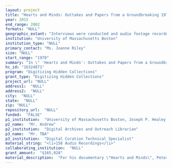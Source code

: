 ```yaml
--- 
layout: project 
title: "Hearts and Minds: Outtakes and Papers from a Groundbreaking 1970s Documentary Film"
year: 2015
end_range: 2002
formats: "NULL"
geographic_extant: "Interviews were conducted and audio footage recorded in various places in Vietnam (specific locations to be determined during the course of the project), in Paris, France, and in various places across the United States, including New England, the Mid-Western region and the West, including at various National Parks."
institution: "University of Massachusetts Boston"
institution_type: "NULL"
primary_contact: "Ms. Joanne Riley"
size: "NULL"
start_range: "1970"
summary: "In \" 'Hearts and Minds': Outtakes and Papers from a Groundbreaking 1970s Documentary Film\"  we propose to make available unique, inaccessible audio footage and documents related to the 1974 Academy Award-winning documentary \"Hearts and Minds\" directed by Peter Davis and produced by Davis and Bert Schneider. Central to the film's profound effect on attitudes towards the Vietnam War were interviews Davis conducted with dozens of people from many professions, backgrounds and opinions, but only 1% of those recorded interviews are currently accessible, through the original film and a recent special edition re-issue. The documents in two related manuscript collections will be digitized as well, adding annotated interview transcripts, correspondence, legal documents and more to a rich set of materials publicly accessible to all seeking to understand this watershed moment in American history as well as the art, craft and science of creating, producing, and distributing a documentary film."
hc_id: "16324871"
program: "Digitizing Hidden Collections"
grant_type: "Digitizing Hidden Collections"
project_url: "NULL"
address1:  "NULL"
address2:  "NULL"
city:  "NULL"
state:  "NULL"
zip: "NULL"
repository_url:  "NULL"
funded:  "FALSE"
p1_institution:  "University of Massachusetts Boston, Joseph P. Healey Library"
p2_name:  "Mr. Andrew"
p2_institution:  "Digital Archives and Outreach Librarian"
p3_name:  "Mr. TBA"
p3_institution:  "Digital Curation Technical Specialist"
material_string: "<li>158 Audio Recordings</li>"
collaborating_institution:  "NULL"
grant_amount:  "$165,928"
material_description:  "For his documentary \"Hearts and Minds\", Peter Davis and his team conducted formal interviews in the early 1970s with more than 40 individuals. These formal interviews range in duration from 20 minutes to 12 hours and average between 1 to 2 hours. There are approximately 21 hours of valuable \"man on the street\"  interviews with individuals in the U.S. and Vietnam that have never been available to the public. The interviews conducted in the making of the film illuminate contemporary understandings of the social protest and anti-war movements of the 1960s and 1970s, as well as contemporary understandings of U.S. military history. The interviewees, those individuals associated with our proposed digitization project, range from U.S. political and military figures and journalists, such as U.S. General William Westmoreland, U.S. Secretary of Defense Clark Clifford, and broadcast journalist David Brinkley; to U.S. veterans of the war in Vietnam, such as prisoner of war Lieutenant George Coker, and wounded Marine and contemporary peace activist Robert \"Bobby\"  Muller; to Vietnamese leaders and citizens, such as military officer and former president of South Vietnam General Nguyễn Khánh, Buddhist leader Thich Lieu Minh, and coffin maker Mui Duc Giang. A number of organizations are discussed in the interviews, from branches of the U.S. military, to the U.S. State Department and Office of the President, to governmental bodies in Vietnam and France. Also of note are political and support organizations that address issues of war or that support U.S. veterans transitioning back into civilian life. Additionally, the 5 linear feet of documents and photographs from the collections of Peter Davis and Bert Schneider offer important contextual information about the making of the documentary and the political climate of the early 1970s as they illuminate the thoughts, feelings, processes, and goals of the film's creators."
---
```

